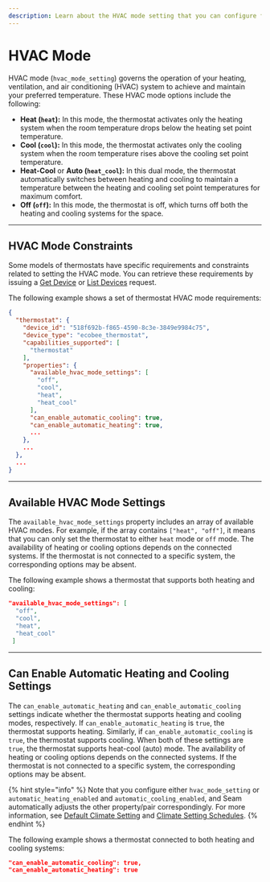 ```yaml
---
description: Learn about the HVAC mode setting that you can configure for thermostats.
---
```


# HVAC Mode

HVAC mode (`hvac_mode_setting`) governs the operation of your heating, ventilation, and air conditioning (HVAC) system to achieve and maintain your preferred temperature. These HVAC mode options include the following:

* **Heat (`heat`):** In this mode, the thermostat activates only the heating system when the room temperature drops below the heating set point temperature.
* **Cool (`cool`):** In this mode, the thermostat activates only the cooling system when the room temperature rises above the cooling set point temperature.
* **Heat-Cool** or **Auto (`heat_cool`):** In this dual mode, the thermostat automatically switches between heating and cooling to maintain a temperature between the heating and cooling set point temperatures for maximum comfort.
* **Off (`off`):** In this mode, the thermostat is off, which turns off both the heating and cooling systems for the space.

***

## HVAC Mode Constraints

Some models of thermostats have specific requirements and constraints related to setting the HVAC mode. You can retrieve these requirements by issuing a [Get Device](../../api-clients/devices/get-device.md) or [List Devices](../../api-clients/devices/list-devices.md) request.&#x20;

The following example shows a set of thermostat HVAC mode requirements:

```json
{
  "thermostat": {
    "device_id": "518f692b-f865-4590-8c3e-3849e9984c75",
    "device_type": "ecobee_thermostat",
    "capabilities_supported": [
      "thermostat"
    ],
    "properties": {
      "available_hvac_mode_settings": [
        "off",
        "cool",
        "heat",
        "heat_cool"
      ],
      "can_enable_automatic_cooling": true,
      "can_enable_automatic_heating": true,
      ...
    },
    ...
  },
  ...
}
```

***

## Available HVAC Mode Settings

The `available_hvac_mode_settings` property includes an array of available HVAC modes. For example, if the array contains `["heat", "off"]`, it means that you can only set the thermostat to either `heat` mode or `off`  mode. The availability of heating or cooling options depends on the connected systems. If the thermostat is not connected to a specific system, the corresponding options may be absent.

The following example shows a thermostat that supports both heating and cooling:

```json
"available_hvac_mode_settings": [
  "off",
  "cool",
  "heat",
  "heat_cool"
 ]
```

***

## Can Enable Automatic Heating and Cooling Settings

The `can_enable_automatic_heating` and `can_enable_automatic_cooling` settings indicate whether the thermostat supports heating and cooling modes, respectively. If `can_enable_automatic_heating` is `true`, the thermostat supports heating. Similarly, if `can_enable_automatic_cooling` is `true`, the thermostat supports cooling. When both of these settings are `true`, the thermostat supports heat-cool (auto) mode. The availability of heating or cooling options depends on the connected systems. If the thermostat is not connected to a specific system, the corresponding options may be absent.

{% hint style="info" %}
Note that you configure either `hvac_mode_setting` or `automatic_heating_enabled` and `automatic_cooling_enabled`, and Seam automatically adjusts the other property/pair correspondingly. For more information, see [Default Climate Setting](setting-the-default-climate-setting.md) and [Climate Setting Schedules](thermostats-climate-setting-schedules.md).
{% endhint %}

The following example shows a thermostat connected to both heating and cooling systems:

```json
"can_enable_automatic_cooling": true,
"can_enable_automatic_heating": true
```
